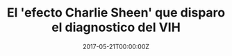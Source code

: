 ---
date: '2017-05-21T00:00:00Z'
external_link: https://web.archive.org/web/20201204012131/https://www.infosalus.com/asistencia/noticia-efecto-charlie-sheen-disparo-diagnostico-vih-20170521083837.html
image:
  focal_point: Smart
original_link: https://www.infosalus.com/asistencia/noticia-efecto-charlie-sheen-disparo-diagnostico-vih-20170521083837.html
summary: (EUROPA PRESS) -Investigadores de la Universidad Estatal de San Diego (Estados
  Unidos) han constatado que la decision del actor Charlie Sheen de anunciar en noviembre
  de 2015 que tenia VIH desemboco en una cascada de ventas de test rapidos de diagnostico
  del virus en las semanas posteriores. "Una estrategia que nos permitio obtener una
  estimacion real del 'efecto Charlie Sheen' sobre la prevencion del VIH", ha explicado
  Eric Leas, uno de los investigadores de este trabajo. Asi, vieron que la semana
  del anuncio de Sheen coincidio con aumento de las ventas del kit de diagnostico
  de casi el doble, alcanzando su maximo historico, manteniendose significativamente
  altas durante las tres semanas siguientes, con 8.225 dispositivos vendidos mas de
  lo esperado. MAS IMPACTO QUE LAS CAMPANAS TRADICIONALES DE PREVENCION"En terminos
  absolutos, es dificil apreciar la magnitud de la revelacion de Sheen", segun ha
  anadido Benjamin Althouse, cientifico que tambien colaboro en el trabajo, que sin
  embargo considera "asombroso" el impacto al compararlo con las tradicionales campanas
  de concienciacion. Otro de los investigadores del estudio, Jon-Patrick Allem, de
  la Universidad del Sur de California, reconoce que estos resultados muestran que
  los casos individuales sirven para generar mas empatia entre la poblacion que cuando
  se habla del impacto de una enfermedad a nivel de grupo, mas aun si son personajes
  publicos.
title: El 'efecto Charlie Sheen' que disparo el diagnostico del VIH
---